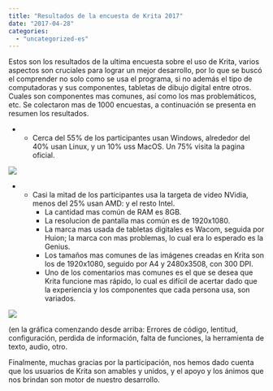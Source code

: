 ```yaml
---
title: "Resultados de la encuesta de Krita 2017"
date: "2017-04-28"
categories: 
  - "uncategorized-es"
---
```


Estos son los resultados de la ultima encuesta sobre el uso de Krita, varios aspectos son cruciales para lograr un mejor desarrollo, por lo que se buscó el comprender no solo como se usa el programa, si no además el tipo de computadoras y sus componentes, tabletas de dibujo digital entre otros. Cuales son componentes mas comunes, así como los mas problemáticos, etc. Se colectaron mas de 1000 encuestas, a continuación se presenta en resumen los resultados.

- - Cerca del 55% de los participantes usan Windows, alrededor del 40% usan Linux, y un 10% uss MacOS. Un 75% visita la pagina oficial.

[![](/images/posts/2017/os.png)](/images/posts/2017/os.png)

- - Casi la mitad de los participantes usa la targeta de video NVidia, menos del 25% usan AMD: y el resto Intel.
    - La cantidad mas común de RAM es 8GB.
    - La resolucion de pantalla mas común es de 1920x1080.
    - La marca mas usada de tabletas digitales es Wacom, seguida por Huion; la marca con mas problemas, lo cual era lo esperado es la Genius.
    - Los tamaños mas comunes de las imágenes creadas en Krita son los de 1920x1080, seguido por A4 y 2480x3508, con 300 DPI.
    - Uno de los comentarios mas comunes es el que se desea que Krita funcione mas rápido, lo cual es difícil de acertar dado que la experiencia y los componentes que cada persona usa, son variados.

[![](/images/posts/2017/gripes.png)](/images/posts/2017/gripes.png)

(en la gráfica comenzando desde arriba: Errores de código, lentitud, configuración, perdida de información, falta de funciones, la herramienta de texto, audio, otro.

Finalmente, muchas gracias por la participación, nos hemos dado cuenta que los usuarios de Krita son amables y unidos, y el apoyo y los ánimos que nos brindan son motor de nuestro desarrollo.
